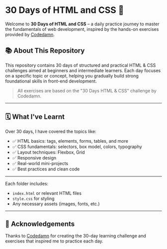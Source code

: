 # 30 Days of HTML and CSS 🚀

Welcome to **30 Days of HTML and CSS** – a daily practice journey to master the fundamentals of web development, inspired by the hands-on exercises provided by [Codedamn](https://codedamn.com).
## 📚 About This Repository

This repository contains 30 days of structured and practical HTML & CSS challenges aimed at beginners and intermediate learners. Each day focuses on a specific topic or concept, helping you gradually build strong foundational skills in front-end development.

> All exercises are based on the "30 Days HTML & CSS" challenge by Codedamn.

---

## 🗓️ What I've Learnt

Over 30 days, I have covered the topics like:

- ✅ HTML basics: tags, elements, forms, tables, and more
- ✅ CSS fundamentals: selectors, box model, colors, typography
- ✅ Layout techniques: Flexbox, Grid
- ✅ Responsive design
- ✅ Real-world mini-projects
- ✅ Best practices and clean code

---

Each folder includes:

- `index.html` or relevant HTML files
- `style.css` for styling
- Any necessary assets (images, fonts, etc.)
  
---

## 📌 Acknowledgements

Thanks to [Codedamn](https://codedamn.com) for creating the 30-day learning challenge and exercises that inspired me to practice each day.

